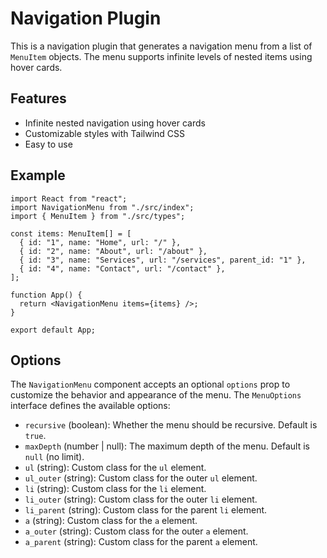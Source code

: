 # Navigation Plugin

This is a navigation plugin that generates a navigation menu from a list of `MenuItem` objects. The menu supports infinite levels of nested items using hover cards.

## Features

- Infinite nested navigation using hover cards
- Customizable styles with Tailwind CSS
- Easy to use

## Example

```tsx
import React from "react";
import NavigationMenu from "./src/index";
import { MenuItem } from "./src/types";

const items: MenuItem[] = [
  { id: "1", name: "Home", url: "/" },
  { id: "2", name: "About", url: "/about" },
  { id: "3", name: "Services", url: "/services", parent_id: "1" },
  { id: "4", name: "Contact", url: "/contact" },
];

function App() {
  return <NavigationMenu items={items} />;
}

export default App;
```

## Options

The `NavigationMenu` component accepts an optional `options` prop to customize the behavior and appearance of the menu. The `MenuOptions` interface defines the available options:

- `recursive` (boolean): Whether the menu should be recursive. Default is `true`.
- `maxDepth` (number | null): The maximum depth of the menu. Default is `null` (no limit).
- `ul` (string): Custom class for the `ul` element.
- `ul_outer` (string): Custom class for the outer `ul` element.
- `li` (string): Custom class for the `li` element.
- `li_outer` (string): Custom class for the outer `li` element.
- `li_parent` (string): Custom class for the parent `li` element.
- `a` (string): Custom class for the `a` element.
- `a_outer` (string): Custom class for the outer `a` element.
- `a_parent` (string): Custom class for the parent `a` element.